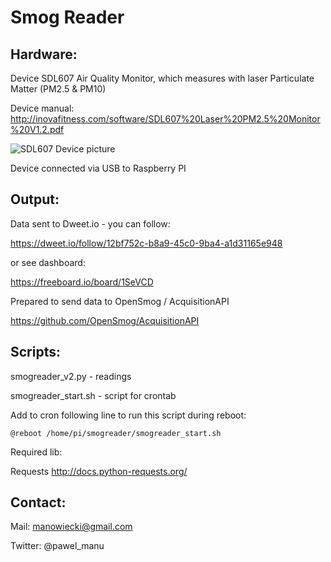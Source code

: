 # Smog Reader
## Hardware:
Device SDL607 Air Quality Monitor, which measures with laser Particulate Matter (PM2.5 & PM10)

Device manual: http://inovafitness.com/software/SDL607%20Laser%20PM2.5%20Monitor%20V1.2.pdf

![SDL607 Device picture](https://github.com/pawel-manu/smogreader/blob/master/SDL607_RPi_smogreader.jpg)

Device connected via USB to Raspberry PI

## Output: 
Data sent to Dweet.io - you can follow:

https://dweet.io/follow/12bf752c-b8a9-45c0-9ba4-a1d31165e948

or see dashboard:

https://freeboard.io/board/1SeVCD

Prepared to send data to OpenSmog / AcquisitionAPI 

https://github.com/OpenSmog/AcquisitionAPI

## Scripts: 

smogreader_v2.py - readings

smogreader_start.sh - script for crontab

Add to cron following line to run this script during reboot:

```@reboot /home/pi/smogreader/smogreader_start.sh```

Required lib: 

Requests http://docs.python-requests.org/

## Contact: 

Mail: manowiecki@gmail.com

Twitter: @pawel_manu
